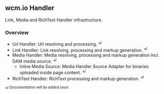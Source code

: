 ## wcm.io Handler

Link, Media and RichText Handler infrastructure.

### Overview

* Url Handler: Url resolving and processing. _*<sup>)</sup>_
* Link Handler: Link resolving, processing and markup generation. _*<sup>)</sup>_
* Media Handler: Media resolving, processing and markup generation incl. DAM media source. _*<sup>)</sup>_
    * Inline Media Source: Media Handler Source Adapter for binaries uploaded inside page content. _*<sup>)</sup>_
* RichText Handler: RichText processing and markup generation. _*<sup>)</sup>_

_*<sup>) Documentation will be added soon.</sup>_
